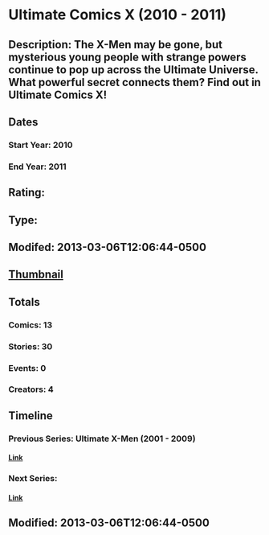 # Ultimate Comics X (2010 - 2011)
## Description: The X-Men may be gone, but mysterious young people with strange powers continue to pop up across the Ultimate Universe. What powerful secret connects them? Find out in Ultimate Comics X!
## Dates
### Start Year: 2010
### End Year: 2011
## Rating: 
## Type: 
## Modifed: 2013-03-06T12:06:44-0500
## [Thumbnail](http://i.annihil.us/u/prod/marvel/i/mg/f/e0/51377731202cd.jpg)
## Totals
### Comics: 13
### Stories: 30
### Events: 0
### Creators: 4
## Timeline
### Previous Series: Ultimate X-Men (2001 - 2009)
#### [Link](http://gateway.marvel.com/v1/public/series/474)
### Next Series: 
#### [Link]()
## Modified: 2013-03-06T12:06:44-0500